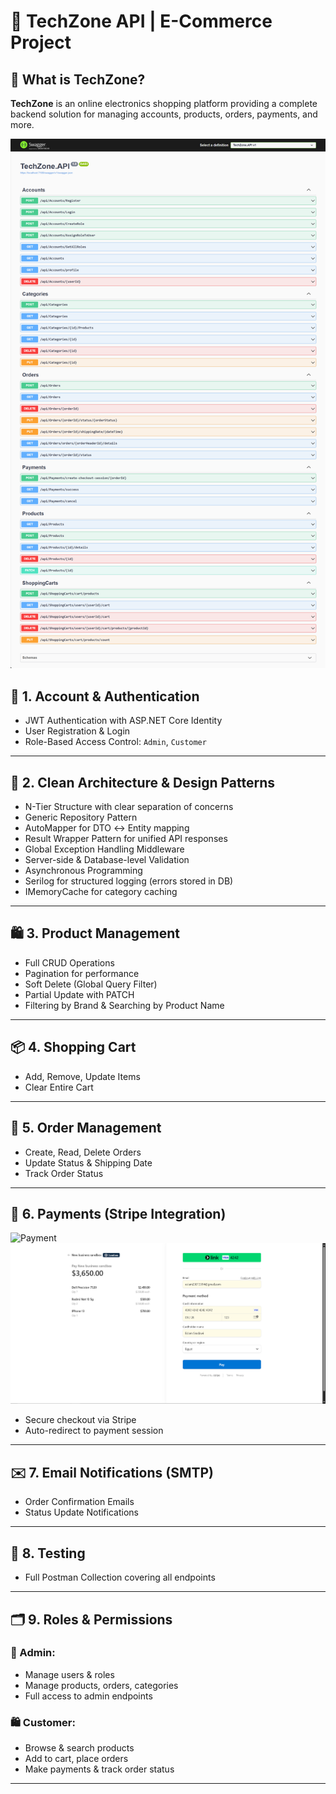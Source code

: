 # 🚀 TechZone API | E-Commerce Project

## 🛒 What is TechZone?

**TechZone** is an online electronics shopping platform providing a complete backend solution for managing accounts, products, orders, payments, and more.

![API Endpoints](Images/API.png)

## 🔐 1. Account & Authentication

- JWT Authentication with ASP.NET Core Identity  
- User Registration & Login  
- Role-Based Access Control: `Admin`, `Customer`  

---

## 🧱 2. Clean Architecture & Design Patterns

- N-Tier Structure with clear separation of concerns  
- Generic Repository Pattern  
- AutoMapper for DTO ↔ Entity mapping  
- Result Wrapper Pattern for unified API responses  
- Global Exception Handling Middleware  
- Server-side & Database-level Validation  
- Asynchronous Programming  
- Serilog for structured logging (errors stored in DB)  
- IMemoryCache for category caching  

---

## 🛍️ 3. Product Management

- Full CRUD Operations  
- Pagination for performance  
- Soft Delete (Global Query Filter)  
- Partial Update with PATCH  
- Filtering by Brand & Searching by Product Name  

---

## 📦 4. Shopping Cart

- Add, Remove, Update Items  
- Clear Entire Cart  

---

## 📑 5. Order Management

- Create, Read, Delete Orders  
- Update Status & Shipping Date  
- Track Order Status  

---

## 💸 6. Payments (Stripe Integration)
![Payment](Images/7.PaymentCheckout.png)
![Payment](Images/8.Payment.png)

- Secure checkout via Stripe  
- Auto-redirect to payment session  

---

## ✉️ 7. Email Notifications (SMTP)

- Order Confirmation Emails  
- Status Update Notifications  

---

## 🧪 8. Testing

- Full Postman Collection covering all endpoints  

---

## 🗂️ 9. Roles & Permissions

### 👤 Admin:
- Manage users & roles  
- Manage products, orders, categories  
- Full access to admin endpoints  

### 🛍️ Customer:
- Browse & search products  
- Add to cart, place orders  
- Make payments & track order status  

---
